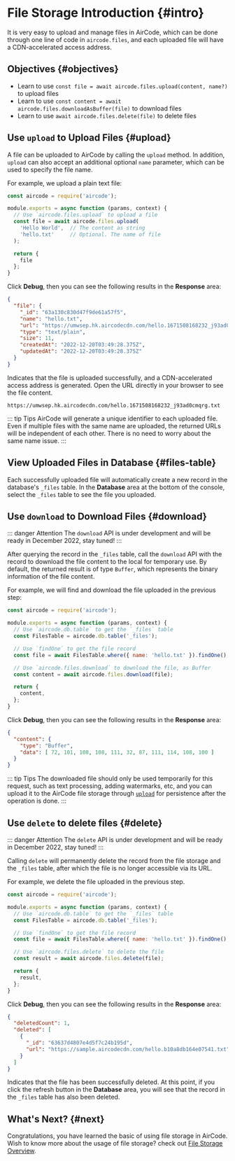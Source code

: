 # File Storage Introduction {#intro}

It is very easy to upload and manage files in AirCode, which can be done through one line of code in `aircode.files`, and each uploaded file will have a CDN-accelerated access address.

## Objectives {#objectives}

- Learn to use `const file = await aircode.files.upload(content, name?)` to upload files
- Learn to use `const content = await aircode.files.downloadAsBuffer(file)` to download files
- Learn to use `await aircode.files.delete(file)` to delete files

## Use `upload` to Upload Files {#upload}

A file can be uploaded to AirCode by calling the `upload` method. In addition, `upload` can also accept an additional optional `name` parameter, which can be used to specify the file name.

For example, we upload a plain text file:

```js
const aircode = require('aircode');

module.exports = async function (params, context) {
  // Use `aircode.files.upload` to upload a file
  const file = await aircode.files.upload(
    'Hello World',  // The content as string
    'hello.txt'     // Optional. The name of file
  );

  return {
    file
  };
}
```

Click **Debug**, then you can see the following results in the **Response** area:

```json
{
  "file": {
    "_id": "63a130c830d47f9de61a57f5",
    "name": "hello.txt",
    "url": "https://umwsep.hk.aircodecdn.com/hello.1671508168232_j93ad0cmqrg.txt",
    "type": "text/plain",
    "size": 11,
    "createdAt": "2022-12-20T03:49:28.375Z",
    "updatedAt": "2022-12-20T03:49:28.375Z"
  }
}
```
Indicates that the file is uploaded successfully, and a CDN-accelerated access address is generated. Open the URL directly in your browser to see the file content.

```
https://umwsep.hk.aircodecdn.com/hello.1671508168232_j93ad0cmqrg.txt
```

::: tip Tips
AirCode will generate a unique identifier to each uploaded file. Even if multiple files with the same name are uploaded, the returned URLs will be independent of each other. There is no need to worry about the same name issue.
:::

## View Uploaded Files in Database {#files-table}

Each successfully uploaded file will automatically create a new record in the database's `_files` table. In the **Database** area at the bottom of the console, select the `_files` table to see the file you uploaded.

<ACImage src="/_images/1671508270037.png" mode="light" />
<ACImage src="/_images/1671508319365.png" mode="dark" />

## Use `download` to Download Files {#download}

::: danger Attention
The `download` API is under development and will be ready in December 2022, stay tuned!
:::

After querying the record in the `_files` table, call the `download` API with the record to download the file content to the local for temporary use. By default, the returned result is of type `Buffer`, which represents the binary information of the file content.

For example, we will find and download the file uploaded in the previous step:

```js
const aircode = require('aircode');

module.exports = async function (params, context) {
  // Use `aircode.db.table` to get the `_files` table
  const FilesTable = aircode.db.table('_files');

  // Use `findOne` to get the file record
  const file = await FilesTable.where({ name: 'hello.txt' }).findOne();

  // Use `aircode.files.download` to download the file, as Buffer
  const content = await aircode.files.download(file);

  return {
    content,
  };
}
```

Click **Debug**, then you can see the following results in the **Response** area:

```json
{
  "content": {
    "type": "Buffer",
    "data": [ 72, 101, 108, 108, 111, 32, 87, 111, 114, 108, 100 ]
  }
}
```

::: tip Tips
The downloaded file should only be used temporarily for this request, such as text processing, adding watermarks, etc, and you can upload it to the AirCode file storage through [`upload`](#upload) for persistence after the operation is done.
:::

## Use `delete` to delete files {#delete}

::: danger Attention
The `delete` API is under development and will be ready in December 2022, stay tuned!
:::

Calling `delete` will permanently delete the record from the file storage and the `_files` table, after which the file is no longer accessible via its URL.

For example, we delete the file uploaded in the previous step.

```js
const aircode = require('aircode');

module.exports = async function (params, context) {
  // Use `aircode.db.table` to get the `_files` table
  const FilesTable = aircode.db.table('_files');

  // Use `findOne` to get the file record
  const file = await FilesTable.where({ name: 'hello.txt' }).findOne();

  // Use `aircode.files.delete` to delete the file
  const result = await aircode.files.delete(file);

  return {
    result,
  };
}
```

Click **Debug**, then you can see the following results in the **Response** area:

```json
{
  "deletedCount": 1,
  "deleted": [
    {
      "_id": "63637d4807e4d5f7c24b195d",
      "url": "https://sample.aircodecdn.com/hello.b10a8db164e07541.txt"
    }
  ]
}
```

Indicates that the file has been successfully deleted. At this point, if you click the refresh button in the **Database** area, you will see that the record in the `_files` table has also been deleted.

## What's Next? {#next}

Congratulations, you have learned the basic of using file storage in AirCode. Wish to know more about the usage of file storage? check out [File Storage Overview](/guide/files/).
